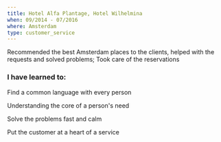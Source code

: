 ```yaml
---
title: Hotel Alfa Plantage, Hotel Wilhelmina
when: 09/2014 - 07/2016
where: Amsterdam
type: customer_service
---
```

Recommended the best Amsterdam places to the clients, helped with the requests and solved problems;
Took care of the reservations


### I have learned to:

Find a common language with every person

Understanding the core of a person's need

Solve the problems fast and calm 

Put the customer at a heart of a service
